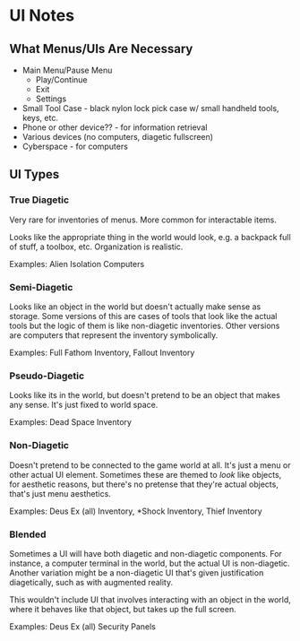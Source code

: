 # UI Notes

## What Menus/UIs Are Necessary

- Main Menu/Pause Menu
  - Play/Continue
  - Exit
  - Settings
- Small Tool Case - black nylon lock pick case w/ small handheld tools, keys, etc.
- Phone or other device?? - for information retrieval
- Various devices (no computers, diagetic fullscreen)
- Cyberspace - for computers

## UI Types

### True Diagetic

Very rare for inventories of menus. More common for interactable items.

Looks like the appropriate thing in the world would look, e.g. a backpack full of stuff, a toolbox, etc. Organization is realistic.

Examples: Alien Isolation Computers

### Semi-Diagetic

Looks like an object in the world but doesn't actually make sense as storage. Some versions of this are cases of tools that look like the actual tools but the logic of them is like non-diagetic inventories. Other versions are computers that represent the inventory symbolically.

Examples: Full Fathom Inventory, Fallout Inventory

### Pseudo-Diagetic

Looks like its in the world, but doesn't pretend to be an object that makes any sense. It's just fixed to world space.

Examples: Dead Space Inventory

### Non-Diagetic

Doesn't pretend to be connected to the game world at all. It's just a menu or other actual UI element. Sometimes these are themed to *look* like objects, for aesthetic reasons, but there's no pretense that they're actual objects, that's just menu aesthetics.

Examples: Deus Ex (all) Inventory, *Shock Inventory, Thief Inventory

### Blended

Sometimes a UI will have both diagetic and non-diagetic components. For instance, a computer terminal in the world, but the actual UI is non-diagetic. Another variation might be a non-diagetic UI that's given justification diagetically, such as with augmented reality.

This wouldn't include UI that involves interacting with an object in the world, where it behaves like that object, but takes up the full screen.

Examples: Deus Ex (all) Security Panels